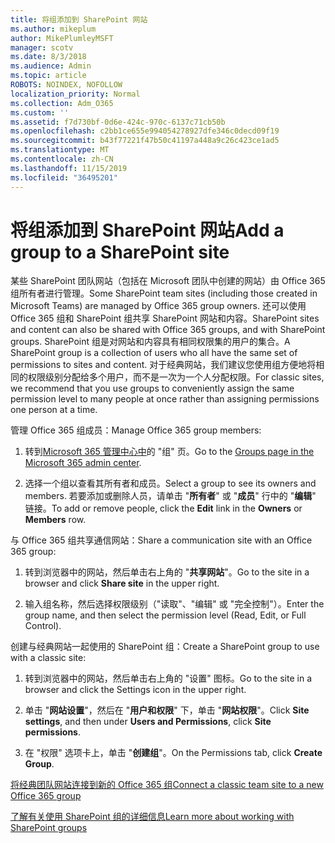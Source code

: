 ```yaml
---
title: 将组添加到 SharePoint 网站
ms.author: mikeplum
author: MikePlumleyMSFT
manager: scotv
ms.date: 8/3/2018
ms.audience: Admin
ms.topic: article
ROBOTS: NOINDEX, NOFOLLOW
localization_priority: Normal
ms.collection: Adm_O365
ms.custom: ''
ms.assetid: f7d730bf-0d6e-424c-970c-6137c71cb50b
ms.openlocfilehash: c2bb1ce655e994054278927dfe346c0decd09f19
ms.sourcegitcommit: b43f77221f47b50c41197a448a9c26c423ce1ad5
ms.translationtype: MT
ms.contentlocale: zh-CN
ms.lasthandoff: 11/15/2019
ms.locfileid: "36495201"
---
```

# <a name="add-a-group-to-a-sharepoint-site"></a><span data-ttu-id="9efff-102">将组添加到 SharePoint 网站</span><span class="sxs-lookup"><span data-stu-id="9efff-102">Add a group to a SharePoint site</span></span>

<span data-ttu-id="9efff-103">某些 SharePoint 团队网站（包括在 Microsoft 团队中创建的网站）由 Office 365 组所有者进行管理。</span><span class="sxs-lookup"><span data-stu-id="9efff-103">Some SharePoint team sites (including those created in Microsoft Teams) are managed by Office 365 group owners.</span></span> <span data-ttu-id="9efff-104">还可以使用 Office 365 组和 SharePoint 组共享 SharePoint 网站和内容。</span><span class="sxs-lookup"><span data-stu-id="9efff-104">SharePoint sites and content can also be shared with Office 365 groups, and with SharePoint groups.</span></span> <span data-ttu-id="9efff-105">SharePoint 组是对网站和内容具有相同权限集的用户的集合。</span><span class="sxs-lookup"><span data-stu-id="9efff-105">A SharePoint group is a collection of users who all have the same set of permissions to sites and content.</span></span> <span data-ttu-id="9efff-106">对于经典网站，我们建议您使用组方便地将相同的权限级别分配给多个用户，而不是一次为一个人分配权限。</span><span class="sxs-lookup"><span data-stu-id="9efff-106">For classic sites, we recommend that you use groups to conveniently assign the same permission level to many people at once rather than assigning permissions one person at a time.</span></span>
  
<span data-ttu-id="9efff-107">管理 Office 365 组成员：</span><span class="sxs-lookup"><span data-stu-id="9efff-107">Manage Office 365 group members:</span></span>
  
1. <span data-ttu-id="9efff-108">转到[Microsoft 365 管理中心中](https://portal.office.com/adminportal/home#/groups)的 "组" 页。</span><span class="sxs-lookup"><span data-stu-id="9efff-108">Go to the [Groups page in the Microsoft 365 admin center](https://portal.office.com/adminportal/home#/groups).</span></span>
    
2. <span data-ttu-id="9efff-109">选择一个组以查看其所有者和成员。</span><span class="sxs-lookup"><span data-stu-id="9efff-109">Select a group to see its owners and members.</span></span> <span data-ttu-id="9efff-110">若要添加或删除人员，请单击 "**所有者**" 或 "**成员**" 行中的 "**编辑**" 链接。</span><span class="sxs-lookup"><span data-stu-id="9efff-110">To add or remove people, click the **Edit** link in the **Owners** or **Members** row.</span></span> 
    
<span data-ttu-id="9efff-111">与 Office 365 组共享通信网站：</span><span class="sxs-lookup"><span data-stu-id="9efff-111">Share a communication site with an Office 365 group:</span></span>
  
1. <span data-ttu-id="9efff-112">转到浏览器中的网站，然后单击右上角的 "**共享网站**"。</span><span class="sxs-lookup"><span data-stu-id="9efff-112">Go to the site in a browser and click **Share site** in the upper right.</span></span> 
    
2. <span data-ttu-id="9efff-113">输入组名称，然后选择权限级别（"读取"、"编辑" 或 "完全控制"）。</span><span class="sxs-lookup"><span data-stu-id="9efff-113">Enter the group name, and then select the permission level (Read, Edit, or Full Control).</span></span>
    
<span data-ttu-id="9efff-114">创建与经典网站一起使用的 SharePoint 组：</span><span class="sxs-lookup"><span data-stu-id="9efff-114">Create a SharePoint group to use with a classic site:</span></span>
  
1. <span data-ttu-id="9efff-115">转到浏览器中的网站，然后单击右上角的 "设置" 图标。</span><span class="sxs-lookup"><span data-stu-id="9efff-115">Go to the site in a browser and click the Settings icon in the upper right.</span></span>
    
2. <span data-ttu-id="9efff-116">单击 "**网站设置**"，然后在 "**用户和权限**" 下，单击 "**网站权限**"。</span><span class="sxs-lookup"><span data-stu-id="9efff-116">Click **Site settings**, and then under **Users and Permissions**, click **Site permissions**.</span></span>
    
3. <span data-ttu-id="9efff-117">在 "权限" 选项卡上，单击 "**创建组**"。</span><span class="sxs-lookup"><span data-stu-id="9efff-117">On the Permissions tab, click **Create Group**.</span></span>
    
[<span data-ttu-id="9efff-118">将经典团队网站连接到新的 Office 365 组</span><span class="sxs-lookup"><span data-stu-id="9efff-118">Connect a classic team site to a new Office 365 group</span></span>](https://go.microsoft.com/fwlink/?linkid=2008654)
  
[<span data-ttu-id="9efff-119">了解有关使用 SharePoint 组的详细信息</span><span class="sxs-lookup"><span data-stu-id="9efff-119">Learn more about working with SharePoint groups</span></span>](https://go.microsoft.com/fwlink/?linkid=874658)
  

